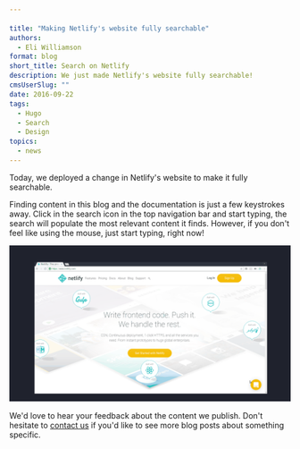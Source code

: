 ```yaml
---

title: "Making Netlify's website fully searchable"
authors:
  - Eli Williamson
format: blog
short_title: Search on Netlify
description: We just made Netlify's website fully searchable!
cmsUserSlug: ""
date: 2016-09-22
tags:
  - Hugo
  - Search
  - Design
topics:
  - news
---
```


Today, we deployed a change in Netlify's website to make it fully searchable.

Finding content in this blog and the documentation is just a few keystrokes away. Click in the search icon in the top navigation bar and start typing, the search will populate the most relevant content it finds. However, if you don't feel like using the mouse, just start typing, right now!

![](/v3/img/blog/search-website.gif)

We'd love to hear your feedback about the content we publish. Don't hesitate to [contact us](https://www.netlify.com/support) if you'd like to see more blog posts about something specific.
